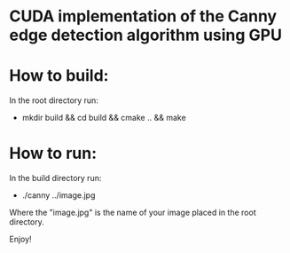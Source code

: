 # CUDA implementation of the Canny edge detection algorithm using GPU

# How to build: 

In the root directory run:
- mkdir build && cd build && cmake .. && make

# How to run:

In the build directory run:
- ./canny ../image.jpg

Where the "image.jpg" is the name of your image placed in the root directory.

Enjoy!
